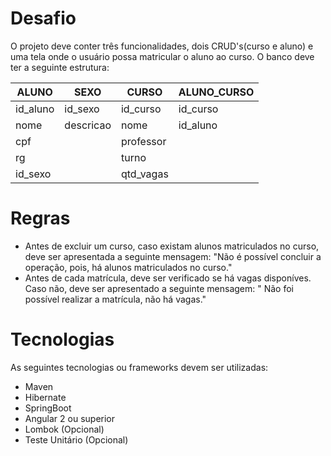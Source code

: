 # Desafio

O projeto deve conter três funcionalidades, dois CRUD's(curso e aluno) e uma tela onde o usuário possa matricular o aluno ao curso. O banco deve ter a seguinte estrutura:
	
| ALUNO   	|     SEXO     |     CURSO      | ALUNO_CURSO
|--|--|--|--|
 |id_aluno      |  id_sexo     |   id_curso|  id_curso|
| nome   |  descricao    |  nome| id_aluno
 |cpf| | professor | |
| rg| | turno
| id_sexo| | qtd_vagas |

# Regras

* Antes de excluir um curso, caso existam alunos matriculados no curso, deve ser apresentada a seguinte mensagem: "Não é possível concluir a operação, pois, há alunos matriculados no curso."
* Antes de cada matrícula, deve ser verificado se há vagas disponíves. Caso não, deve ser apresentado a seguinte mensagem: " Não foi possível realizar a matrícula, não há vagas." 


# Tecnologias

As seguintes tecnologias ou frameworks devem ser utilizadas:

* Maven
* Hibernate
* SpringBoot
* Angular 2 ou superior
* Lombok (Opcional)
* Teste Unitário (Opcional)
